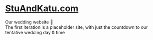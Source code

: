 # [StuAndKatu.com](http://stuandkatu.com)

Our wedding website 💍  
The first iteration is a placeholder site, with just the countdown to our tentative wedding day & time